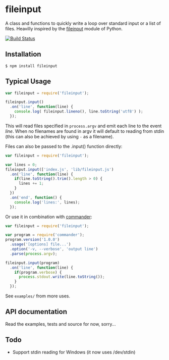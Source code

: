 fileinput
=========

A class and functions to quickly write a loop over standard input or a list of
files. Heavilly inspired by the [fileinput][py-fileinput] module of Python.

[![Build Status](https://travis-ci.org/koenbollen/node-fileinput.svg?branch=master)](https://travis-ci.org/koenbollen/node-fileinput)

Installation
------------

    $ npm install fileinput


Typical Usage
-------------

```js
var fileinput = require('fileinput');

fileinput.input()
  .on('line', function(line) {
  	console.log( fileinput.lineno(), line.toString('utf8') );
  });
```

This will read files specified in `process.argv` and emit each line to the
event _line_. When no filenames are found in argv it will default to reading
from stdin (this can also be achieved by using `-` as a filename).

Files can also be passed to the .input() function directly:

```js
var fileinput = require('fileinput');

var lines = 0;
fileinput.input(['index.js', 'lib/fileinput.js')
  .on('line', function(line) {
    if(line.toString().trim().length > 0) {
      lines += 1;
    }
  })
  .on('end', function() {
    console.log('lines:', lines);
  });
```

Or use it in combination with [commander](https://github.com/tj/commander.js):

```js
var fileinput = require('fileinput');

var program = require('commander');
program.version('1.0.0')
  .usage('[options] file...')
  .option('-v, --verbose', 'output line')
  .parse(process.argv);

fileinput.input(program)
  .on('line', function(line) {
    if(program.verbose) {
      process.stdout.write(line.toString());
    }
  });
```

See `examples/` from more uses.


API documentation
-----------------

Read the examples, tests and source for now, sorry...



Todo
----

 * Support stdin reading for Windows (it now uses /dev/stdin)


[py-fileinput]: https://docs.python.org/3/library/fileinput.html "11.3. fileinput — Iterate over lines from multiple input streams"
